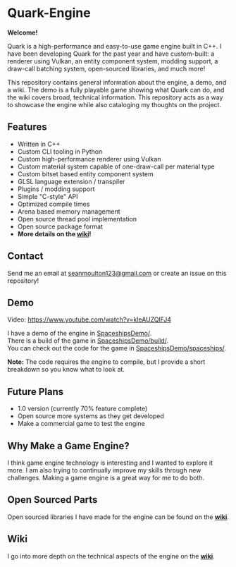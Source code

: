 # Quark-Engine
**Welcome!**

Quark is a high-performance and easy-to-use game engine built in C++. I have been developing Quark for the past year and have custom-built: a renderer using Vulkan, an entity component system, modding support, a draw-call batching system, open-sourced libraries, and much more!

This repository contains general information about the engine, a demo, and a wiki. The demo is a fully playable game showing what Quark can do, and the wiki covers broad, technical information. This repository acts as a way to showcase the engine while also cataloging my thoughts on the project.

## Features
- Written in C++
- Custom CLI tooling in Python
- Custom high-performance renderer using Vulkan
- Custom material system capable of one-draw-call per material type
- Custom bitset based entity component system
- GLSL language extension / transpiler
- Plugins / modding support
- Simple "C-style" API
- Optimized compile times
- Arena based memory management
- Open source thread pool implementation
- Open source package format
- **More details on the [wiki](https://github.com/WindowsVista42/Quark-Engine/wiki)!**

## Contact
Send me an email at seanmoulton123@gmail.com or create an issue on this repository!

## Demo
Video: https://www.youtube.com/watch?v=kleAUZQlFJ4

I have a demo of the engine in [SpaceshipsDemo/](SpaceshipsDemo/).  
There is a build of the game in [SpaceshipsDemo/build/](SpaceshipsDemo/build/).  
You can check out the code for the game in [SpaceshipsDemo/spaceships/](SpaceshipsDemo/spaceships/).  

**Note:** The code requires the engine to compile, but I provide a short breakdown so you know what to look at.  

## Future Plans
- 1.0 version (currently 70% feature complete)
- Open source more systems as they get developed
- Make a commercial game to test the engine

##  Why Make a Game Engine?
I think game engine technology is interesting and I wanted to explore it more. I am also trying to continually improve my skills through new challenges. Making a game engine is a great way for me to do both.

## Open Sourced Parts
Open sourced libraries I have made for the engine can be found on the [**wiki**](https://github.com/WindowsVista42/Quark-Engine/wiki/Open-Sourced-Libraries).

## Wiki
I go into more depth on the technical aspects of the engine on the [**wiki**](https://github.com/WindowsVista42/Quark-Engine/wiki).
